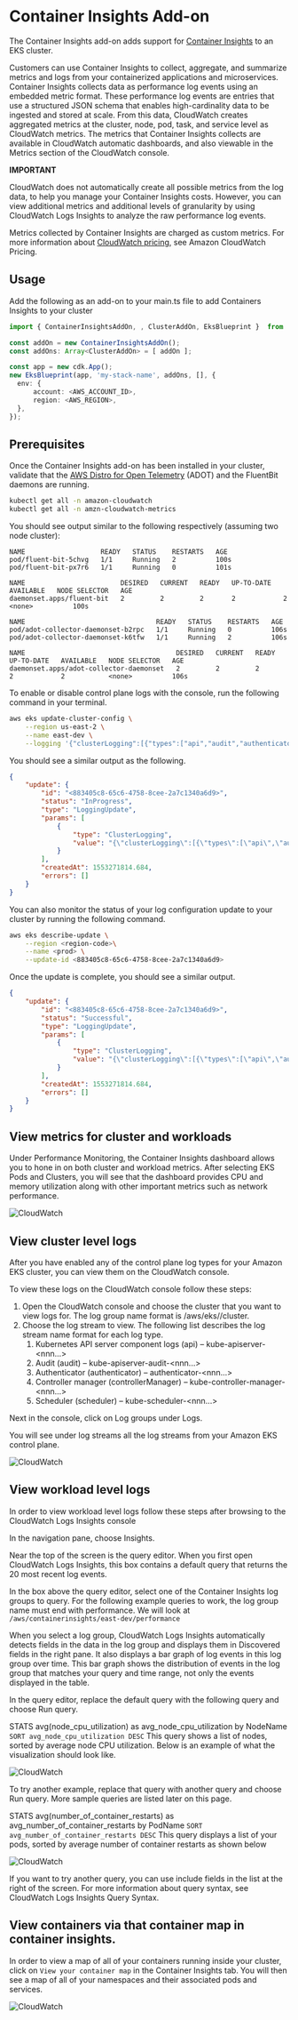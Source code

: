 # Container Insights Add-on

The Container Insights add-on adds support for [Container Insights](https://docs.aws.amazon.com/AmazonCloudWatch/latest/monitoring/deploy-container-insights-EKS.html) to an EKS cluster.

Customers can use Container Insights to collect, aggregate, and summarize metrics and logs from your containerized applications and microservices. Container Insights collects data as performance log events using an embedded metric format. These performance log events are entries that use a structured JSON schema that enables high-cardinality data to be ingested and stored at scale. From this data, CloudWatch creates aggregated metrics at the cluster, node, pod, task, and service level as CloudWatch metrics. The metrics that Container Insights collects are available in CloudWatch automatic dashboards, and also viewable in the Metrics section of the CloudWatch console.

**IMPORTANT**

CloudWatch does not automatically create all possible metrics from the log data, to help you manage your Container Insights costs. However, you can view additional metrics and additional levels of granularity by using CloudWatch Logs Insights to analyze the raw performance log events.

Metrics collected by Container Insights are charged as custom metrics. For more information about [CloudWatch pricing](https://aws.amazon.com/cloudwatch/pricing/), see Amazon CloudWatch Pricing.

## Usage

Add the following as an add-on to your main.ts file to add Containers Insights to your cluster

```typescript
import { ContainerInsightsAddOn, , ClusterAddOn, EksBlueprint }  from '@aws-quickstart/eks-blueprints';

const addOn = new ContainerInsightsAddOn();
const addOns: Array<ClusterAddOn> = [ addOn ];

const app = new cdk.App();
new EksBlueprint(app, 'my-stack-name', addOns, [], {
  env: {
      account: <AWS_ACCOUNT_ID>,
      region: <AWS_REGION>,
  },
});
```

## Prerequisites

Once the Container Insights add-on has been installed in your cluster, validate that the [AWS Distro for Open Telemetry](https://aws.amazon.com/otel) (ADOT) and the FluentBit daemons are running. 

```bash
kubectl get all -n amazon-cloudwatch 
kubectl get all -n amzn-cloudwatch-metrics
```

You should see output similar to the following respectively (assuming two node cluster): 

```
NAME                   READY   STATUS    RESTARTS   AGE
pod/fluent-bit-5chvg   1/1     Running   2          100s
pod/fluent-bit-px7r6   1/1     Running   0          101s

NAME                        DESIRED   CURRENT   READY   UP-TO-DATE   AVAILABLE   NODE SELECTOR   AGE
daemonset.apps/fluent-bit   2         2         2       2            2           <none>          100s

NAME                                 READY   STATUS    RESTARTS   AGE
pod/adot-collector-daemonset-b2rpc   1/1     Running   0          106s
pod/adot-collector-daemonset-k6tfw   1/1     Running   2          106s

NAME                                      DESIRED   CURRENT   READY   UP-TO-DATE   AVAILABLE   NODE SELECTOR   AGE
daemonset.apps/adot-collector-daemonset   2         2         2       2            2           <none>          106s
```

To enable or disable control plane logs with the console, run the following command in your terminal.

```bash
aws eks update-cluster-config \
    --region us-east-2 \
    --name east-dev \
    --logging '{"clusterLogging":[{"types":["api","audit","authenticator","controllerManager","scheduler"],"enabled":true}]}'
```

You should see a similar output as the following.

```json
{
    "update": {
        "id": "<883405c8-65c6-4758-8cee-2a7c1340a6d9>",
        "status": "InProgress",
        "type": "LoggingUpdate",
        "params": [
            {
                "type": "ClusterLogging",
                "value": "{\"clusterLogging\":[{\"types\":[\"api\",\"audit\",\"authenticator\",\"controllerManager\",\"scheduler\"],\"enabled\":true}]}"
            }
        ],
        "createdAt": 1553271814.684,
        "errors": []
    }
}
```

You can also monitor the status of your log configuration update to your cluster by running the following command. 

```bash
aws eks describe-update \
    --region <region-code>\
    --name <prod> \
    --update-id <883405c8-65c6-4758-8cee-2a7c1340a6d9>
```

Once the update is complete, you should see a similar output.

```json
{
    "update": {
        "id": "<883405c8-65c6-4758-8cee-2a7c1340a6d9>",
        "status": "Successful",
        "type": "LoggingUpdate",
        "params": [
            {
                "type": "ClusterLogging",
                "value": "{\"clusterLogging\":[{\"types\":[\"api\",\"audit\",\"authenticator\",\"controllerManager\",\"scheduler\"],\"enabled\":true}]}"
            }
        ],
        "createdAt": 1553271814.684,
        "errors": []
    }
}
```

## View metrics for cluster and workloads

Under Performance Monitoring, the Container Insights dashboard allows you to hone in on both cluster and workload metrics. After selecting EKS Pods and Clusters, you will see that the dashboard provides CPU and memory utilization along with other important metrics such as network performance. 

![CloudWatch](./../assets/images/eks-blueprint-cwinsights-performance-monitoring.png)

## View cluster level logs

After you have enabled any of the control plane log types for your Amazon EKS cluster, you can view them on the CloudWatch console.

To view these logs on the CloudWatch console follow these steps:

1. Open the CloudWatch console and choose the cluster that you want to view logs for. The log group name format is /aws/eks/<cluster-name>/cluster.
2. Choose the log stream to view. The following list describes the log stream name format for each log type.
   1. Kubernetes API server component logs (api) – kube-apiserver-<nnn...>
   2. Audit (audit) – kube-apiserver-audit-<nnn...>
   3. Authenticator (authenticator) – authenticator-<nnn...>
   4. Controller manager (controllerManager) – kube-controller-manager-<nnn...>
   5. Scheduler (scheduler) – kube-scheduler-<nnn...>

Next in the console, click on Log groups under Logs. 

You will see under log streams all the log streams from your Amazon EKS control plane. 

![CloudWatch](./../assets/images/eks-blueprint-cwlogs.png)

## View workload level logs

In order to view workload level logs follow these steps after browsing to the CloudWatch Logs Insights console

In the navigation pane, choose Insights.

Near the top of the screen is the query editor. When you first open CloudWatch Logs Insights, this box contains a default query that returns the 20 most recent log events.

In the box above the query editor, select one of the Container Insights log groups to query. For the following example queries to work, the log group name must end with performance. We will look at `/aws/containerinsights/east-dev/performance`

When you select a log group, CloudWatch Logs Insights automatically detects fields in the data in the log group and displays them in Discovered fields in the right pane. It also displays a bar graph of log events in this log group over time. This bar graph shows the distribution of events in the log group that matches your query and time range, not only the events displayed in the table.

In the query editor, replace the default query with the following query and choose Run query.

STATS avg(node_cpu_utilization) as avg_node_cpu_utilization by NodeName
`SORT avg_node_cpu_utilization DESC`
This query shows a list of nodes, sorted by average node CPU utilization. Below is an example of what the visualization should look like.

![CloudWatch](./../assets/images/eks-blueprint-cloudwatch-loginsights.png)

To try another example, replace that query with another query and choose Run query. More sample queries are listed later on this page.

STATS avg(number_of_container_restarts) as avg_number_of_container_restarts by PodName
`SORT avg_number_of_container_restarts DESC`
This query displays a list of your pods, sorted by average number of container restarts as shown below

![CloudWatch](./../assets/images/eks-blueprint-cloudwatch-loginsights-2.png)

If you want to try another query, you can use include fields in the list at the right of the screen. For more information about query syntax, see CloudWatch Logs Insights Query Syntax.

## View containers via that container map in container insights.

In order to view a map of all of your containers running inside your cluster, click on `View your container map` in the Container Insights tab. You will then see a map of all of your namespaces and their associated pods and services.

![CloudWatch](./../assets/images/eks-blueprint-container-insights.png)